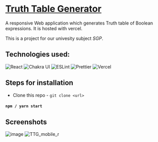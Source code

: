 # [Truth Table Generator](http://truth-table-generator.vercel.app/)

A responsive Web application which generates Truth table of Boolean expressions. It is hosted with vercel.

This is a project for our univesity subject _SGP_.

## Technologies used:

<div>
<img src="https://img.shields.io/badge/React-20232A?style=for-the-badge&logo=react&logoColor=61DAFB" alt="React">
<img src="https://img.shields.io/badge/Chakra--UI-319795?style=for-the-badge&logo=chakra-ui&logoColor=white" alt="Chakra UI">
<img src="https://img.shields.io/badge/eslint-3A33D1?style=for-the-badge&logo=eslint&logoColor=white" alt="ESLint">
<img src="https://img.shields.io/badge/prettier-1A2C34?style=for-the-badge&logo=prettier&logoColor=F7BA3E" alt="Prettier">
<img src="https://img.shields.io/badge/Vercel-000000?style=for-the-badge&logo=vercel&logoColor=white" alt="Vercel">

</div>

## Steps for installation

- Clone this repo - `git clone <url>`

#### `npm / yarn start`

## Screenshots
![image](https://user-images.githubusercontent.com/36930635/141287110-ce711d51-f9ca-42fd-8a25-f8e037d3c41b.png)
![TTG_mobile_r](https://user-images.githubusercontent.com/36930635/141289323-0cc71503-2ab6-44ef-8da4-81bf6ae381fe.png)

